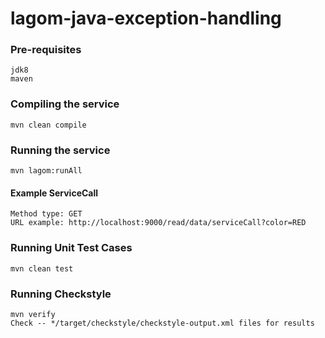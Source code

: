 # lagom-java-exception-handling

### Pre-requisites 
    jdk8
    maven
        
### Compiling the service
    mvn clean compile

### Running the service
    mvn lagom:runAll
    
#### Example ServiceCall
    Method type: GET
    URL example: http://localhost:9000/read/data/serviceCall?color=RED

    
### Running Unit Test Cases
    mvn clean test

### Running Checkstyle
    mvn verify
    Check -- */target/checkstyle/checkstyle-output.xml files for results
